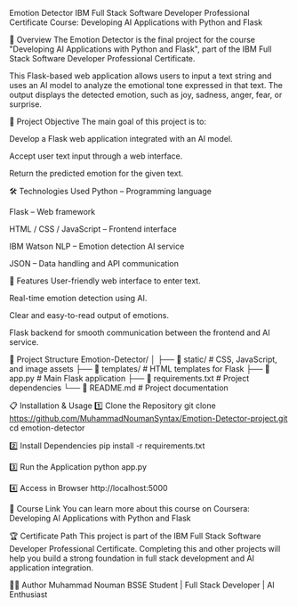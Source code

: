 Emotion Detector
IBM Full Stack Software Developer Professional Certificate
Course: Developing AI Applications with Python and Flask

📌 Overview
The Emotion Detector is the final project for the course "Developing AI Applications with Python and Flask", part of the IBM Full Stack Software Developer Professional Certificate.

This Flask-based web application allows users to input a text string and uses an AI model to analyze the emotional tone expressed in that text. The output displays the detected emotion, such as joy, sadness, anger, fear, or surprise.

🎯 Project Objective
The main goal of this project is to:

Develop a Flask web application integrated with an AI model.

Accept user text input through a web interface.

Return the predicted emotion for the given text.

🛠️ Technologies Used
Python – Programming language

Flask – Web framework

HTML / CSS / JavaScript – Frontend interface

IBM Watson NLP – Emotion detection AI service

JSON – Data handling and API communication

🚀 Features
User-friendly web interface to enter text.

Real-time emotion detection using AI.

Clear and easy-to-read output of emotions.

Flask backend for smooth communication between the frontend and AI service.

📂 Project Structure
Emotion-Detector/
│
├── 📂 static/           # CSS, JavaScript, and image assets
├── 📂 templates/        # HTML templates for Flask
├── 🐍 app.py            # Main Flask application
├── 📜 requirements.txt  # Project dependencies
└── 📘 README.md         # Project documentation

📋 Installation & Usage
1️⃣ Clone the Repository
git clone https://github.com/MuhammadNoumanSyntax/Emotion-Detector-project.git
cd emotion-detector

2️⃣ Install Dependencies
pip install -r requirements.txt

3️⃣ Run the Application
python app.py

4️⃣ Access in Browser
http://localhost:5000

📖 Course Link
You can learn more about this course on Coursera:
Developing AI Applications with Python and Flask

🏆 Certificate Path
This project is part of the IBM Full Stack Software Developer Professional Certificate. Completing this and other projects will help you build a strong foundation in full stack development and AI application integration.

👨‍💻 Author
Muhammad Nouman
BSSE Student | Full Stack Developer | AI Enthusiast
